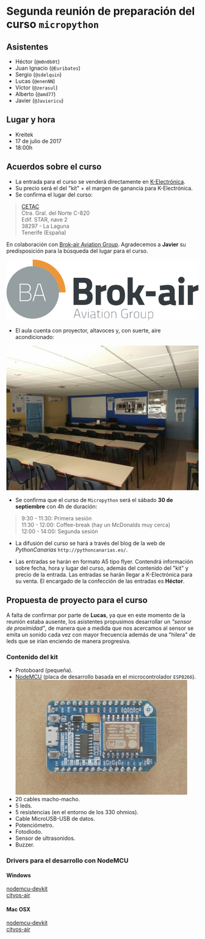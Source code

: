 # Segunda reunión de preparación del curso `micropython`

## Asistentes

- Héctor (`@m0n0b0t`)
- Juan Ignacio (`@Euribates`)
- Sergio (`@sdelquin`)
- Lucas (`@enenNN`)
- Víctor (`@zerasul`)
- Alberto (`@amd77`)
- Javier (`@Javiericu`)

## Lugar y hora

- Kreitek
- 17 de julio de 2017
- 18:00h

## Acuerdos sobre el curso

- La entrada para el curso se venderá directamente en [K-Electrónica](http://k-electronica.es/).
- Su precio será el del "kit" + el margen de ganancia para K-Electrónica.
- Se confirma el lugar del curso:
> [CETAC](http://brok-air.com/cetac/)  
> Ctra. Gral. del Norte C-820  
> Edif. STAR, nave 2  
> 38297 - La Laguna  
> Tenerife (España)  

En colaboración con [Brok-air Aviation Group](http://brok-air.com/). Agradecemos a **Javier** su predisposición para la búsqueda del lugar para el curso.

![Logo de Brok-air](logo_BA.png)

- El aula cuenta con proyector, altavoces y, con suerte, aire acondicionado:

![Aula de Brok-air](aula_BA.jpg)

- Se confirma que el curso de `Micropython` será el sábado **30 de septiembre** con 4h de duración:
> 9:30 - 11:30: Primera sesión  
> 11:30 - 12:00: Coffee-break (hay un McDonalds muy cerca)  
> 12:00 - 14:00: Segunda sesión

- La difusión del curso se hará a través del blog de la web de *PythonCanarias* `http://pythoncanarias.es/`.

- Las entradas se harán en formato A5 tipo flyer. Contendrá información sobre fecha, hora y lugar del curso, además del contenido del "kit" y precio de la entrada. Las entradas se harán llegar a K-Electrónica para su venta. El encargado de la confección de las entradas es **Héctor**.

## Propuesta de proyecto para el curso

A falta de confirmar por parte de **Lucas**, ya que en este momento de la reunión estaba ausente, los asistentes propusimos desarrollar un *"sensor de proximidad"*, de manera que a medida que nos acercamos al sensor se emita un sonido cada vez con mayor frecuencia además de una "hilera" de leds que se irían enciendo de manera progresiva.

### Contenido del kit

- Protoboard (pequeña).
- [NodeMCU](http://nodemcu.com/) (placa de desarrollo basada en el microcontrolador `ESP8266`).
![NodeMCU](nodemcu.jpg)
- 20 cables macho-macho.
- 5 leds.
- 5 resistencias (en el entorno de los 330 ohmios).
- Cable MicroUSB-USB de datos.
- Potenciómetro.
- Fotodiodo.
- Sensor de ultrasonidos.
- Buzzer.

### Drivers para el desarrollo con NodeMCU

#### Windows

[nodemcu-devkit](https://github.com/nodemcu/nodemcu-devkit/tree/master/Drivers)  
[cityos-air](https://cityos-air.readme.io/v1.0/docs/windows-os-installation)

#### Mac OSX

[nodemcu-devkit](https://github.com/nodemcu/nodemcu-devkit/tree/master/Drivers)  
[cityos-air](https://cityos-air.readme.io/v1.0/docs/installations)
